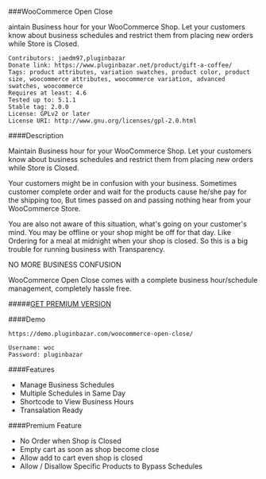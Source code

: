 ###WooCommerce Open Close

aintain Business hour for your WooCommerce Shop. Let your customers know about business schedules and restrict them from placing new orders while Store is Closed.
	
	Contributors: jaedm97,pluginbazar
	Donate link: https://www.pluginbazar.net/product/gift-a-coffee/
	Tags: product attributes, variation swatches, product color, product size, woocommerce attributes, woocommerce variation, advanced swatches, woocommerce
	Requires at least: 4.6
	Tested up to: 5.1.1
	Stable tag: 2.0.0
	License: GPLv2 or later
	License URI: http://www.gnu.org/licenses/gpl-2.0.html


####Description

Maintain Business hour for your WooCommerce Shop. Let your customers know about business schedules and restrict them from placing new orders while Store is Closed.

Your customers might be in confusion with your business. Sometimes customer complete order and wait for the products cause he/she pay for the shipping too, But times passed on and passing nothing hear from your WooCommerce Store.

You are also not aware of this situation, what's going on your customer's mind. You may be offline or your shop might be off for that day. Like Ordering for a meal at midnight when your shop is closed. So this is a big trouble for running business with Transparency.

NO MORE BUSINESS CONFUSION

WooCommerce Open Close comes with a complete business hour/schedule management, completely hassle free.


#####[GET PREMIUM VERSION](https://pluginbazar.com/plugin/woocommerce-open-close/?r=wordpress.org)


####Demo

    https://demo.pluginbazar.com/woocommerce-open-close/
    
	Username: woc
	Password: pluginbazar


####Features

* Manage Business Schedules
* Multiple Schedules in Same Day
* Shortcode to View Business Hours
* Transalation Ready


####Premium Feature
* No Order when Shop is Closed
* Empty cart as soon as shop become close
* Allow add to cart even shop is closed
* Allow / Disallow Specific Products to Bypass Schedules
	
